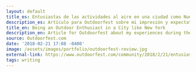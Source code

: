 ```yaml
---
layout: default
title_es: Entusiastas de las actividades al aire en una ciudad como Nueva York
description_es: Artículo para Outdoorfest sobre mi impresión y expectativas al participar en el festival Outdoorfest y los eventos mensuales Mappy Hours en la ciudad de Nueva York.
title_en: Being an Outdoor Enthusiast in a City like New York
description_en: Article for Outdoorfest about my experiences during their annual outdoor festival and monthly Mappy Hours in NYC.
source: Outdoorfest.com
date: '2018-02-21 17:08 -0400'
image: /assets/images/portfolio/outdoorfest-review.jpg
external-link: https://www.outdoorfest.com/community/2018/2/21/entusiastas-de-las-actividades-al-aire-en-una-ciudad-como-ny
tags: writing
---
```

